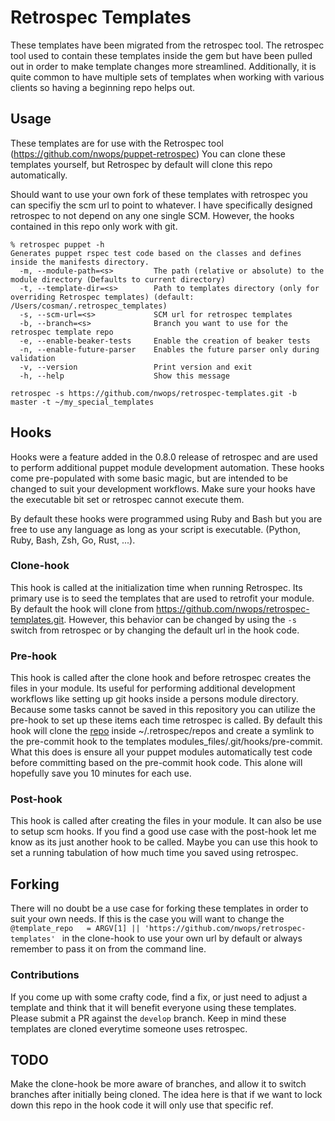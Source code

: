 # Retrospec Templates
These templates have been migrated from the retrospec tool.  The retrospec tool used to contain these templates 
inside the gem but have been pulled out in order to make template changes more streamlined. Additionally, it is quite
common to have multiple sets of templates when working with various clients so having a beginning repo helps out.

## Usage
These templates are for use with the Retrospec tool (https://github.com/nwops/puppet-retrospec)
You can clone these templates yourself, but Retrospec by default will clone this repo automatically.

Should want to use your own fork of these templates with retrospec you can specifiy the scm url to point to whatever.
I have specifically designed retrospec to not depend on any one single SCM.  However, the hooks contained in this
repo only work with git.

```
% retrospec puppet -h
Generates puppet rspec test code based on the classes and defines inside the manifests directory.
  -m, --module-path=<s>         The path (relative or absolute) to the module directory (Defaults to current directory) 
  -t, --template-dir=<s>        Path to templates directory (only for overriding Retrospec templates) (default: /Users/cosman/.retrospec_templates)
  -s, --scm-url=<s>             SCM url for retrospec templates
  -b, --branch=<s>              Branch you want to use for the retrospec template repo
  -e, --enable-beaker-tests     Enable the creation of beaker tests
  -n, --enable-future-parser    Enables the future parser only during validation
  -v, --version                 Print version and exit
  -h, --help                    Show this message
  
retrospec -s https://github.com/nwops/retrospec-templates.git -b master -t ~/my_special_templates

```
## Hooks
Hooks were a feature added in the 0.8.0 release of retrospec and are used to perform additional puppet
module development automation. These hooks come pre-populated with some basic magic, but are intended to be changed
to suit your development workflows.  Make sure your hooks have the executable bit set or retrospec cannot execute them.

By default these hooks were programmed using Ruby and Bash but you are free to use any language as long as your script
is executable. (Python, Ruby, Bash, Zsh, Go, Rust, ...).

### Clone-hook
This hook is called at the initialization time when running Retrospec.  Its primary use is to seed the templates that 
are used to retrofit your module.  By default the hook will clone from https://github.com/nwops/retrospec-templates.git.
However, this behavior can be changed by using the `-s` switch from retrospec or by changing the default url in the hook
code.

### Pre-hook
This hook is called after the clone hook and before retrospec creates the files in your module.  Its useful for performing
additional development workflows like setting up git hooks inside a persons module directory.  Because some tasks
cannot be saved in this repository you can utilize the pre-hook to set up these items each time retrospec is called.  By default
this hook will clone the [repo](https://github.com/drwahl/puppet-git-hooks) inside ~/.retrospec/repos and create a symlink
to the pre-commit hook to the templates modules_files/.git/hooks/pre-commit.  What this does is ensure all your puppet
modules automatically test code before committing based on the pre-commit hook code. This alone will hopefully save you 
10 minutes for each use.

### Post-hook
This hook is called after creating the files in your module.  It can also be use to setup scm hooks.  If you find a
good use case with the post-hook let me know as its just another hook to be called.  Maybe you can use this hook to
set a running tabulation of how much time you saved using retrospec.

## Forking
There will no doubt be a use case for forking these templates in order to suit your own needs.  If this is the case
you will want to change the `@template_repo   = ARGV[1] || 'https://github.com/nwops/retrospec-templates' `
in the clone-hook to use your own url by default or always remember to pass it on from the command line.

### Contributions
If you come up with some crafty code, find a fix, or just need to adjust a template and think that it will benefit 
everyone using these templates.  Please submit a PR against the `develop` branch. Keep in mind these templates are cloned 
everytime someone uses retrospec. 


## TODO
Make the clone-hook be more aware of branches, and allow it to switch branches after initially being cloned.  The idea
here is that if we want to lock down this repo in the hook code it will only use that specific ref.